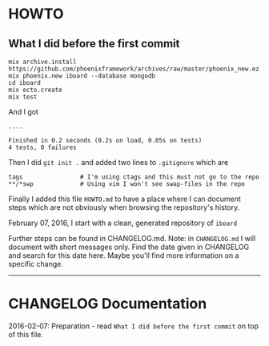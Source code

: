 HOWTO
=====

What I did before the first commit
----------------------------------

    mix archive.install https://github.com/phoenixframework/archives/raw/master/phoenix_new.ez
    mix phoenix.new iboard --database mongodb
    cd iboard
    mix ecto.create
    mix test

And I got

    ....

    Finished in 0.2 seconds (0.2s on load, 0.05s on tests)
    4 tests, 0 failures

Then I did `git init .` and added two lines to `.gitignore` which are

    tags                # I'm using ctags and this must not go to the repo
    **/*swp             # Using vim I won't see swap-files in the repo

Finally I added this file `HOWTO.md` to have a place where I can document
steps which are not obviously when browsing the repository's history.

February 07, 2016, I start with a clean, generated repository of `iboard`

Further steps can be found in CHANGELOG.md. Note: in `CHANGELOG.md` I will
document with short messages only. Find the date given in CHANGELOG and search
for this date here. Maybe you'll find more information on a specific change.

----

CHANGELOG Documentation
=======================

2016-02-07: Preparation - read `What I did before the first commit` on top
            of this file.


